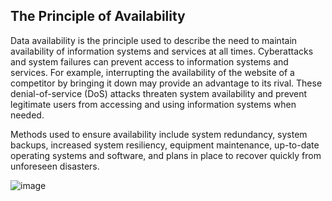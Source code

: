 ## The Principle of Availability

Data availability is the principle used to describe the need to maintain availability of information systems and services at all times. Cyberattacks and system failures can prevent access to information systems and services. For example, interrupting the availability of the website of a competitor by bringing it down may provide an advantage to its rival. These denial-of-service (DoS) attacks threaten system availability and prevent legitimate users from accessing and using information systems when needed.

Methods used to ensure availability include system redundancy, system backups, increased system resiliency, equipment maintenance, up-to-date operating systems and software, and plans in place to recover quickly from unforeseen disasters.

![image](https://github.com/adeleke123/I4GCybersecurity/assets/51156057/410784eb-52aa-4138-8c4b-060137cafb2b)
